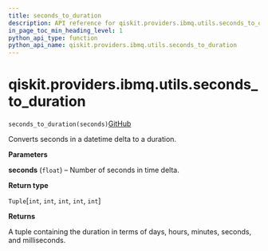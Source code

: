 ```yaml
---
title: seconds_to_duration
description: API reference for qiskit.providers.ibmq.utils.seconds_to_duration
in_page_toc_min_heading_level: 1
python_api_type: function
python_api_name: qiskit.providers.ibmq.utils.seconds_to_duration
---
```


# qiskit.providers.ibmq.utils.seconds\_to\_duration

<span id="qiskit.providers.ibmq.utils.seconds_to_duration" />

`seconds_to_duration(seconds)`[GitHub](https://github.com/qiskit/qiskit-ibmq-provider/tree/stable/0.18/qiskit/providers/ibmq/utils/converters.py "view source code")

Converts seconds in a datetime delta to a duration.

**Parameters**

**seconds** (`float`) – Number of seconds in time delta.

**Return type**

`Tuple`\[`int`, `int`, `int`, `int`, `int`]

**Returns**

A tuple containing the duration in terms of days, hours, minutes, seconds, and milliseconds.

